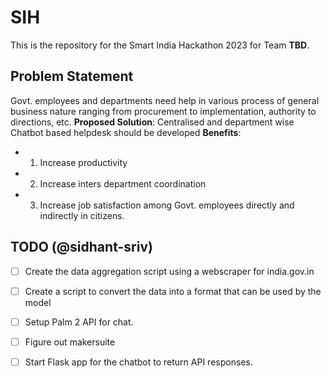 # SIH

This is the repository for the Smart India Hackathon 2023 for Team **TBD**.

## Problem Statement
Govt. employees and departments need help in various process of general business nature ranging from procurement to implementation, authority to directions, etc. 
**Proposed Solution**: Centralised and department wise Chatbot based helpdesk should be developed
**Benefits**: 
- 1. Increase productivity 
- 2. Increase inters department coordination 
- 3. Increase job satisfaction among Govt. employees directly and indirectly in citizens.

## TODO (@sidhant-sriv)
- [ ] Create the data aggregation script using a webscraper for india.gov.in
- [ ] Create a script to convert the data into a format that can be used by the model
- [ ] Setup Palm 2 API for chat. 
- [ ] Figure out makersuite
- [ ] Start Flask app for the chatbot to return API responses.


